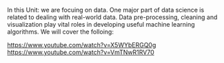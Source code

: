 In this Unit: 
we are focuing on data. One major part of data science is related to dealing with real-world data. Data pre-processing, cleaning and visualization play vital roles in developing useful machine learning algorithms. We will cover the folloing: 


https://www.youtube.com/watch?v=X5WYbERGQ0g
https://www.youtube.com/watch?v=VmTNwR1RV70

